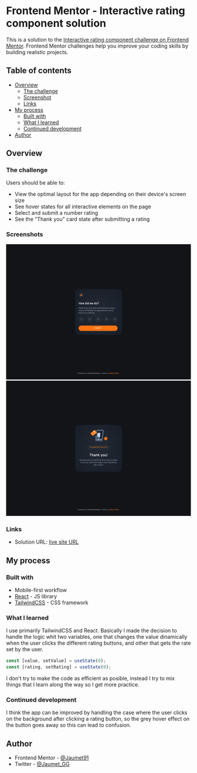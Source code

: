 # Frontend Mentor - Interactive rating component solution

This is a solution to the [Interactive rating component challenge on Frontend Mentor](https://www.frontendmentor.io/challenges/interactive-rating-component-koxpeBUmI). Frontend Mentor challenges help you improve your coding skills by building realistic projects.

## Table of contents

- [Overview](#overview)
  - [The challenge](#the-challenge)
  - [Screenshot](#screenshot)
  - [Links](#links)
- [My process](#my-process)
  - [Built with](#built-with)
  - [What I learned](#what-i-learned)
  - [Continued development](#continued-development)
- [Author](#author)

## Overview

### The challenge

Users should be able to:

- View the optimal layout for the app depending on their device's screen size
- See hover states for all interactive elements on the page
- Select and submit a number rating
- See the "Thank you" card state after submitting a rating

### Screenshots

![](./screenshot_main.jpg)
![](./screenshot_thankyou.jpg)

### Links

- Solution URL: [live site URL](https://dashing-zuccutto-3476b2.netlify.app/)

## My process

### Built with

- Mobile-first workflow
- [React](https://reactjs.org/) - JS library
- [TailwindCSS](https://tailwindcss.com/) - CSS framework

### What I learned

I use primarily TailwindCSS and React. Basically I made the decision to handle the logic whit two variables, one that changes the value dinamically when the user clicks the different rating buttons, and other that gets the rate set by the user.

```js
const [value, setValue] = useState(0);
const [rating, setRating] = useState(0);
```

I don't try to make the code as efficient as posible, instead I try to mix things that I learn along the way so I get more practice.

### Continued development

I think the app can be improved by handling the case where the user clicks on the background after clicking a rating button, so the grey hover effect on the button goes away so this can lead to confusion.

## Author

- Frontend Mentor - [@Jaumet91](https://www.frontendmentor.io/profile/Jaumet91)
- Twitter - [@Jaumet_GG](https://twitter.com/Jaumet_GG)
